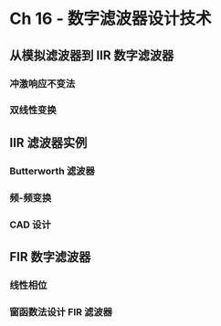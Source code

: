 # Ch 16 - 数字滤波器设计技术

## 从模拟滤波器到 IIR 数字滤波器

### 冲激响应不变法

### 双线性变换

## IIR 滤波器实例

### Butterworth 滤波器

### 频-频变换

### CAD 设计

## FIR 数字滤波器

### 线性相位

### 窗函数法设计 FIR 滤波器

